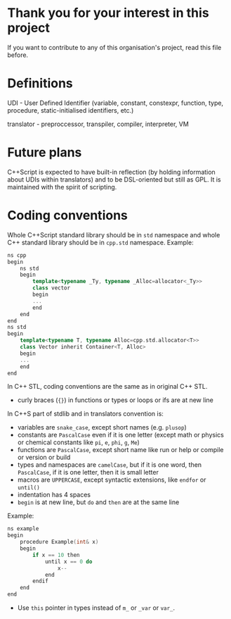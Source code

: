 # Thank you for your interest in this project
If you want to contribute to any of this organisation's project, read this file before.
# Definitions
UDI - User Defined Identifier (variable, constant, constexpr, function, type, procedure, static-initialised identifiers, etc.)

translator - preproccessor, transpiler, compiler, interpreter, VM
# Future plans
C++Script is expected to have built-in reflection (by holding information about UDIs within translators) and to be DSL-oriented but still as GPL. It is maintained with the spirit of scripting.

# Coding conventions
Whole C++Script standard library should be in `std` namespace and whole C++ standard library should be in `cpp.std` namespace.
Example:
```cpp
ns cpp
begin
    ns std
    begin
        template<typename _Ty, typename _Alloc=allocator<_Ty>>
        class vector
        begin
        ...
        end
    end
end
ns std
begin
    template<typename T, typename Alloc=cpp.std.allocator<T>>
    class Vector inherit Container<T, Alloc>
    begin
    ...
    end
end
```
In C++ STL, coding conventions are the same as in original C++ STL.
- curly braces (`{}`) in functions or types or loops or ifs are at new line

In C++S part of stdlib and in translators convention is:
- variables are `snake_case`, except short names (e.g. `plusop`)
- constants are `PascalCase` even if it is one letter (except math or physics or chemical constants like `pi`, `e`, `phi`, `g`, `Me`)
- functions are `PascalCase`, except short name like run or help or compile or version or build
- types and namespaces are `camelCase`, but if it is one word, then `PascalCase`, if it is one letter, then it is small letter
- macros are `UPPERCASE`, except syntactic extensions, like `endfor` or `until()`
- indentation has 4 spaces
- `begin` is at new line, but `do` and `then` are at the same line

Example:
```cpp
ns example
begin
    procedure Example(int& x)
    begin
        if x == 10 then
            until x == 0 do
                x--
            end
        endif
    end
end
```
- Use `this` pointer in types instead of `m_` or `_var` or `var_`.